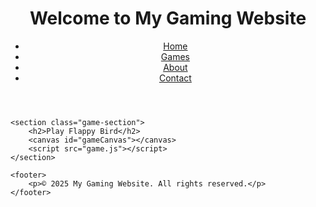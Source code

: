 <!DOCTYPE html>
<html lang="en">
<head>
    <meta charset="UTF-8">
    <meta name="viewport" content="width=device-width, initial-scale=1.0">
    <title>My Gaming Website</title>
    <link rel="stylesheet" href="styles.css">
</head>
<body>
    <header>
        <h1>Welcome to My Gaming Website</h1>
        <nav>
            <ul>
                <li><a href="#">Home</a></li>
                <li><a href="#">Games</a></li>
                <li><a href="#">About</a></li>
                <li><a href="#">Contact</a></li>
            </ul>
        </nav>
    </header>

    <section class="game-section">
        <h2>Play Flappy Bird</h2>
        <canvas id="gameCanvas"></canvas>
        <script src="game.js"></script>
    </section>

    <footer>
        <p>© 2025 My Gaming Website. All rights reserved.</p>
    </footer>
</body>
</html>

